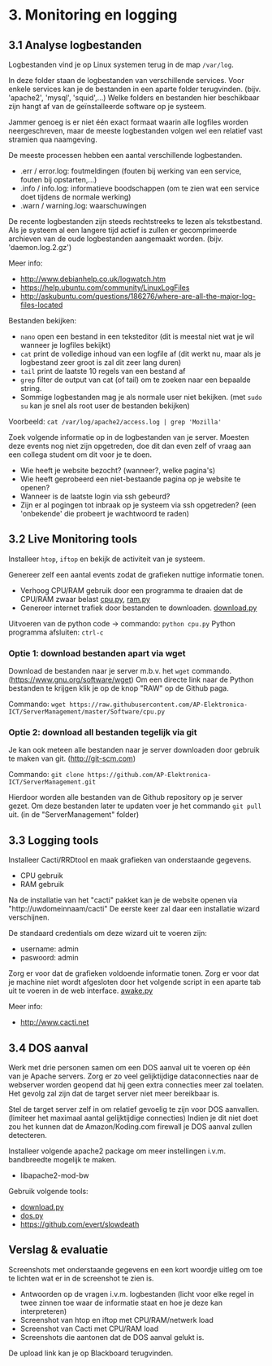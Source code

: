 # 3. Monitoring en logging

## 3.1 Analyse logbestanden
Logbestanden vind je op Linux systemen terug in de map ``/var/log``.

In deze folder staan de logbestanden van verschillende services.
Voor enkele services kan je de bestanden in een aparte folder terugvinden. (bijv. 'apache2', 'mysql', 'squid',...)
Welke folders en bestanden hier beschikbaar zijn hangt af van de geïnstalleerde software op je systeem.

Jammer genoeg is er niet één exact formaat waarin alle logfiles worden neergeschreven, maar de meeste logbestanden volgen wel een relatief vast stramien qua naamgeving.

De meeste processen hebben een aantal verschillende logbestanden.
 * .err / error.log: foutmeldingen (fouten bij werking van een service, fouten bij opstarten,...)
 * .info / info.log: informatieve boodschappen (om te zien wat een service doet tijdens de normale werking)
 * .warn / warning.log: waarschuwingen

De recente logbestanden zijn steeds rechtstreeks te lezen als tekstbestand.
Als je systeem al een langere tijd actief is zullen er gecomprimeerde archieven van de oude logbestanden aangemaakt worden. (bijv. 'daemon.log.2.gz')

Meer info: 
 * http://www.debianhelp.co.uk/logwatch.htm
 * https://help.ubuntu.com/community/LinuxLogFiles
 * http://askubuntu.com/questions/186276/where-are-all-the-major-log-files-located

Bestanden bekijken:
 * ``nano`` open een bestand in een teksteditor (dit is meestal niet wat je wil wanneer je logfiles bekijkt)
 * ``cat`` print de volledige inhoud van een logfile af (dit werkt nu, maar als je logbestand zeer groot is zal dit zeer lang duren)
 * ``tail`` print de laatste 10 regels van een bestand af
 * ``grep`` filter de output van cat (of tail) om te zoeken naar een bepaalde string.
 * Sommige logbestanden mag je als normale user niet bekijken. (met ``sudo su`` kan je snel als root user de bestanden bekijken)
 
Voorbeeld: ``cat /var/log/apache2/access.log | grep 'Mozilla'``

Zoek volgende informatie op in de logbestanden van je server.
Moesten deze events nog niet zijn opgetreden, doe dit dan even zelf of vraag aan een collega student om dit voor je te doen.
 * Wie heeft je website bezocht? (wanneer?, welke pagina's)
 * Wie heeft geprobeerd een niet-bestaande pagina op je website te openen?
 * Wanneer is de laatste login via ssh gebeurd?
 * Zijn er al pogingen tot inbraak op je systeem via ssh opgetreden? (een 'onbekende' die probeert je wachtwoord te raden)

## 3.2 Live Monitoring tools
Installeer ``htop``, ``iftop`` en bekijk de activiteit van je systeem.

Genereer zelf een aantal events zodat de grafieken nuttige informatie tonen.
 * Verhoog CPU/RAM gebruik door een programma te draaien dat de CPU/RAM zwaar belast [cpu.py](/Software/cpu.py), [ram.py](/Software/ram.py)
 * Genereer internet trafiek door bestanden te downloaden. [download.py](/Software/download.py)
 
Uitvoeren van de python code -> commando: ``python cpu.py``
Python programma afsluiten: ``ctrl-c``

### Optie 1: download bestanden apart via wget
Download de bestanden naar je server m.b.v. het ``wget`` commando. (https://www.gnu.org/software/wget)
Om een directe link naar de Python bestanden te krijgen klik je op de knop "RAW" op de Github paga.

Commando: ``wget https://raw.githubusercontent.com/AP-Elektronica-ICT/ServerManagement/master/Software/cpu.py``

### Optie 2: download all bestanden tegelijk via git
Je kan ook meteen alle bestanden naar je server downloaden door gebruik te maken van git. (http://git-scm.com)

Commando: ``git clone https://github.com/AP-Elektronica-ICT/ServerManagement.git``

Hierdoor worden alle bestanden van de Github repository op je server gezet.
Om deze bestanden later te updaten voer je het commando ``git pull`` uit. (in de "ServerManagement" folder)

## 3.3 Logging tools
Installeer Cacti/RRDtool en maak grafieken van onderstaande gegevens. 
 * CPU gebruik
 * RAM gebruik

Na de installatie van het "cacti" pakket kan je de website openen via "http://uwdomeinnaam/cacti"
De eerste keer zal daar een installatie wizard verschijnen.

De standaard credentials om deze wizard uit te voeren zijn:
 * username: admin
 * paswoord: admin

Zorg er voor dat de grafieken voldoende informatie tonen.
Zorg er voor dat je machine niet wordt afgesloten door het volgende script in een aparte tab uit te voeren in de web interface. [awake.py](/Software/awake.py)



Meer info: 
 * http://www.cacti.net

## 3.4 DOS aanval
Werk met drie personen samen om een DOS aanval uit te voeren op één van je Apache servers.
Zorg er zo veel gelijktijdige dataconnecties naar de webserver worden geopend dat hij geen extra connecties meer zal toelaten.
Het gevolg zal zijn dat de target server niet meer bereikbaar is.

Stel de target server zelf in om relatief gevoelig te zijn voor DOS aanvallen. (limiteer het maximaal aantal gelijktijdige connecties)
Indien je dit niet doet zou het kunnen dat de Amazon/Koding.com firewall je DOS aanval zullen detecteren.

Installeer volgende apache2 package om meer instellingen i.v.m. bandbreedte mogelijk te maken.
 * libapache2-mod-bw

Gebruik volgende tools:
 * [download.py](/Software/download.py)
 * [dos.py](/Software/dos.py)
 * https://github.com/evert/slowdeath

## Verslag & evaluatie
Screenshots met onderstaande gegevens en een kort woordje uitleg om toe te lichten wat er in de screenshot te zien is.
 * Antwoorden op de vragen i.v.m. logbestanden (licht voor elke regel in twee zinnen toe waar de informatie staat en hoe je deze kan interpreteren)
 * Screenshot van htop en iftop met CPU/RAM/netwerk load
 * Screenshot van Cacti met CPU/RAM load
 * Screenshots die aantonen dat de DOS aanval gelukt is.
 
De upload link kan je op Blackboard terugvinden.
